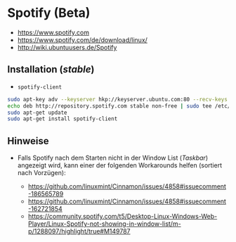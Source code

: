 # Spotify (Beta)

+   <https://www.spotify.com>
+   <https://www.spotify.com/de/download/linux/>
+   <http://wiki.ubuntuusers.de/Spotify>



## Installation (*stable*)

+   `spotify-client`

```sh
sudo apt-key adv --keyserver hkp://keyserver.ubuntu.com:80 --recv-keys 931FF8E79F0876134EDDBDCCA87FF9DF48BF1C90
echo deb http://repository.spotify.com stable non-free | sudo tee /etc/apt/sources.list.d/spotify.list
sudo apt-get update
sudo apt-get install spotify-client
```



## Hinweise

+   Falls Spotify nach dem Starten nicht in der Window List (*Taskbar*) angezeigt wird, kann einer der folgenden Workarounds helfen (sortiert nach Vorzügen):

    +   <https://github.com/linuxmint/Cinnamon/issues/4858#issuecomment-186565789>
    +   <https://github.com/linuxmint/Cinnamon/issues/4858#issuecomment-162721854>
    +   <https://community.spotify.com/t5/Desktop-Linux-Windows-Web-Player/Linux-Spotify-not-showing-in-window-list/m-p/1288097/highlight/true#M149787>
